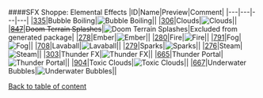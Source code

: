 ####SFX Shoppe: Elemental Effects
|ID|Name|Preview|Comment|
|---|---|---|---|
|[335](https://github.com/alexey-lysiuk/Realm667-AAA-Cache/raw/master/0335.zip)|Bubble Boiling|![Bubble Boiling](http://www.realm667.com//images/content/repository/sfxshoppe/BubbleBoiling.png)||
|[306](https://github.com/alexey-lysiuk/Realm667-AAA-Cache/raw/master/0306.zip)|Clouds|![Clouds](http://www.realm667.com//images/content/repository/sfxshoppe/cloudspawner.png)||
|~~[847](https://github.com/alexey-lysiuk/Realm667-AAA-Cache/raw/master/0847.zip)~~|~~Doom Terrain Splashes~~|![Doom Terrain Splashes](http://www.realm667.com//images/content/repository/sfxshoppe/DoomTerrains.png)|Excluded from generated package|
|[278](https://github.com/alexey-lysiuk/Realm667-AAA-Cache/raw/master/0278.zip)|Ember|![Ember](http://www.realm667.com//images/content/repository/sfxshoppe/EmberSpawner.png)||
|[280](https://github.com/alexey-lysiuk/Realm667-AAA-Cache/raw/master/0280.zip)|Fire|![Fire](http://www.realm667.com//images/content/repository/sfxshoppe/Fire.png)||
|[791](https://github.com/alexey-lysiuk/Realm667-AAA-Cache/raw/master/0791.zip)|Fog|![Fog](http://www.realm667.com//images/content/repository/sfxshoppe/FogSpawner.png)||
|[708](https://github.com/alexey-lysiuk/Realm667-AAA-Cache/raw/master/0708.zip)|Lavaball|![Lavaball](http://www.realm667.com//images/content/repository/sfxshoppe/LavaBallSpawner.png)||
|[279](https://github.com/alexey-lysiuk/Realm667-AAA-Cache/raw/master/0279.zip)|Sparks|![Sparks](http://www.realm667.com//images/content/repository/sfxshoppe/SparkSpawner.png)||
|[276](https://github.com/alexey-lysiuk/Realm667-AAA-Cache/raw/master/0276.zip)|Steam|![Steam](http://www.realm667.com//images/content/repository/sfxshoppe/steam.png)||
|[303](https://github.com/alexey-lysiuk/Realm667-AAA-Cache/raw/master/0303.zip)|Thunder FX|![Thunder FX](http://www.realm667.com//images/content/repository/sfxshoppe/T667ThunFX.png)||
|[665](https://github.com/alexey-lysiuk/Realm667-AAA-Cache/raw/master/0665.zip)|Thunder Portal|![Thunder Portal](http://www.realm667.com//images/content/repository/sfxshoppe/TPortal.png)||
|[904](https://github.com/alexey-lysiuk/Realm667-AAA-Cache/raw/master/0904.zip)|Toxic Clouds|![Toxic Clouds](http://www.realm667.com//images/content/repository/sfxshoppe/ToxicClouds.png)||
|[667](https://github.com/alexey-lysiuk/Realm667-AAA-Cache/raw/master/0667.zip)|Underwater Bubbles|![Underwater Bubbles](http://www.realm667.com//images/content/repository/sfxshoppe/Bubbles.png)||

[Back to table of content](readme.md)
